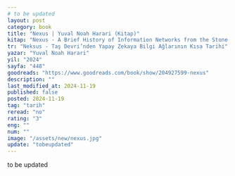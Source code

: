 ```yaml
---
# to be updated
layout: post
category: book
title: "Nexus | Yuval Noah Harari (Kitap)"
kitap: "Nexus - A Brief History of Information Networks from the Stone Age to AI"
tr: "Neksus - Taş Devri’nden Yapay Zekaya Bilgi Ağlarının Kısa Tarihi"
yazar: "Yuval Noah Harari"
yil: "2024"
sayfa: "448"
goodreads: "https://www.goodreads.com/book/show/204927599-nexus"
description: ""
last_modified_at: 2024-11-19
published: false
posted: 2024-11-19
tag: "tarih"
reread: "no"
rating: "3"
eng: ""
num: ""
image: "/assets/new/nexus.jpg"
update: "tobeupdated"
---
```


to be updated
